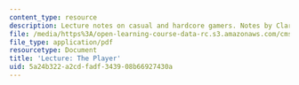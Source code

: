 ```yaml
---
content_type: resource
description: Lecture notes on casual and hardcore gamers. Notes by Clara Rhee.
file: /media/https%3A/open-learning-course-data-rc.s3.amazonaws.com/cms-608-game-design-spring-2008/5a24b322a2cdfadf343908b66927430a_MITCMS_608s08_lec_notes10.pdf
file_type: application/pdf
resourcetype: Document
title: 'Lecture: The Player'
uid: 5a24b322-a2cd-fadf-3439-08b66927430a
---
```


